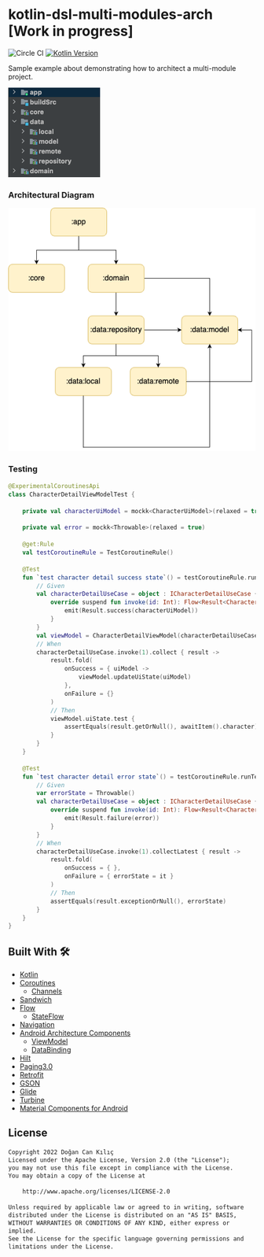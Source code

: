 # kotlin-dsl-multi-modules-arch [Work in progress]

![Circle CI](https://img.shields.io/circleci/build/gh/dogancankilic/kotlin-dsl-multi-modules-arch?style=plastic)
[![Kotlin Version](https://img.shields.io/badge/kotlin-1.6.10-blue.svg)](http://kotlinlang.org/)


Sample example about demonstrating how to architect a multi-module project.

<p>
  <img src="./design/modules.png"/>
</p>

<h3>Architectural Diagram </h3>

<p>
  <img src="./design/arch.png"/>
</p>

<h3>Testing </h3>

```kotlin
@ExperimentalCoroutinesApi
class CharacterDetailViewModelTest {

    private val characterUiModel = mockk<CharacterUiModel>(relaxed = true)

    private val error = mockk<Throwable>(relaxed = true)

    @get:Rule
    val testCoroutineRule = TestCoroutineRule()

    @Test
    fun `test character detail success state`() = testCoroutineRule.runTest {
        // Given
        val characterDetailUseCase = object : ICharacterDetailUseCase {
            override suspend fun invoke(id: Int): Flow<Result<CharacterUiModel>> = flow {
                emit(Result.success(characterUiModel))
            }
        }
        val viewModel = CharacterDetailViewModel(characterDetailUseCase)
        // When
        characterDetailUseCase.invoke(1).collect { result ->
            result.fold(
                onSuccess = { uiModel ->
                    viewModel.updateUiState(uiModel)
                },
                onFailure = {}
            )
            // Then
            viewModel.uiState.test {
                assertEquals(result.getOrNull(), awaitItem().character)
            }
        }
    }

    @Test
    fun `test character detail error state`() = testCoroutineRule.runTest {
        // Given
        var errorState = Throwable()
        val characterDetailUseCase = object : ICharacterDetailUseCase {
            override suspend fun invoke(id: Int): Flow<Result<CharacterUiModel>> = flow {
                emit(Result.failure(error))
            }
        }
        // When
        characterDetailUseCase.invoke(1).collectLatest { result ->
            result.fold(
                onSuccess = { },
                onFailure = { errorState = it }
            )
            // Then
            assertEquals(result.exceptionOrNull(), errorState)
        }
    }
}
```
## Built With 🛠
- [Kotlin](https://kotlinlang.org/) 
- [Coroutines](https://kotlinlang.org/docs/reference/coroutines-overview.html)
  - [Channels](https://kotlinlang.org/docs/channels.html)
- [Sandwich](https://github.com/skydoves/sandwich/blob/main/README.md) 
- [Flow](https://developer.android.com/kotlin/flow) 
  - [StateFlow](https://developer.android.com/kotlin/flow/stateflow-and-sharedflow)
- [Navigation](https://developer.android.com/guide/navigation)
- [Android Architecture Components](https://developer.android.com/topic/libraries/architecture) 
  - [ViewModel](https://developer.android.com/topic/libraries/architecture/viewmodel)
  - [DataBinding](https://developer.android.com/topic/libraries/data-binding)
- [Hilt](https://dagger.dev/hilt/)
- [Paging3.0](https://developer.android.com/topic/libraries/architecture/paging/v3-overview)
- [Retrofit](https://square.github.io/retrofit/)
- [GSON](https://github.com/google/gson) 
- [Glide](https://github.com/bumptech/glide#readme)
- [Turbine](https://github.com/cashapp/turbine/blob/trunk/README.md)
- [Material Components for Android](https://github.com/material-components/material-components-android) 


## License

```license
Copyright 2022 Doğan Can Kılıç
Licensed under the Apache License, Version 2.0 (the "License");
you may not use this file except in compliance with the License.
You may obtain a copy of the License at

    http://www.apache.org/licenses/LICENSE-2.0
    
Unless required by applicable law or agreed to in writing, software
distributed under the License is distributed on an "AS IS" BASIS,
WITHOUT WARRANTIES OR CONDITIONS OF ANY KIND, either express or implied.
See the License for the specific language governing permissions and
limitations under the License.
```
